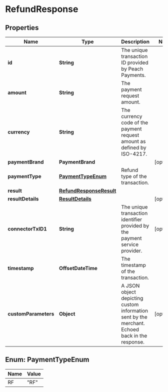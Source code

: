 

# RefundResponse


## Properties

| Name | Type | Description | Notes |
|------------ | ------------- | ------------- | -------------|
|**id** | **String** | The unique transaction ID provided by Peach Payments. |  |
|**amount** | **String** | The payment request amount. |  |
|**currency** | **String** | The currency code of the payment request amount as defined by ISO-4217. |  |
|**paymentBrand** | **PaymentBrand** |  |  [optional] |
|**paymentType** | [**PaymentTypeEnum**](#PaymentTypeEnum) | Refund type of the transaction. |  |
|**result** | [**RefundResponseResult**](RefundResponseResult.md) |  |  |
|**resultDetails** | [**ResultDetails**](ResultDetails.md) |  |  [optional] |
|**connectorTxID1** | **String** | The unique transaction identifier provided by the payment service provider. |  [optional] |
|**timestamp** | **OffsetDateTime** | The timestamp of the transaction. |  |
|**customParameters** | **Object** | A JSON object depicting custom information sent by the merchant. Echoed back in the response. |  [optional] |



## Enum: PaymentTypeEnum

| Name | Value |
|---- | -----|
| RF | &quot;RF&quot; |



